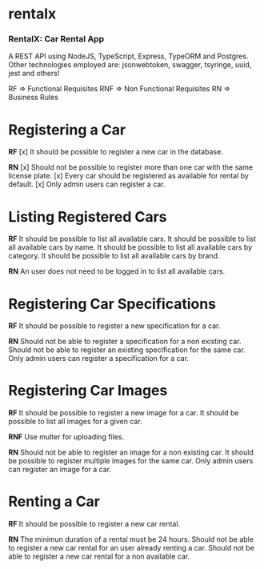 # rentalx
### RentalX: Car Rental App
A REST API using NodeJS, TypeScript, Express, TypeORM and Postgres.
Other technologies employed are: jsonwebtoken, swagger, tsyringe, uuid, jest and others!

RF => Functional Requisites
RNF => Non Functional Requisites
RN => Business Rules
# Registering a Car
**RF**
[x] It should be possible to register a new car in the database.

**RN**
[x] Should not be possible to register more than one car with the same license plate.
[x] Every car should be registered as available for rental by default.
[x] Only admin users can register a car.

# Listing Registered Cars
**RF**
It should be possible to list all available cars.
It should be possible to list all available cars by name.
It should be possible to list all available cars by category.
It should be possible to list all available cars by brand.

**RN**
An user does not need to be logged in to list all available cars.

# Registering Car Specifications
**RF**
It should be possible to register a new specification for a car.

**RN**
Should not be able to register a specification for a non existing car.
Should not be able to register an existing specification for the same car.
Only admin users can register a specification for a car.

# Registering Car Images
**RF**
It should be possible to register a new image for a car.
It should be possible to list all images for a given car.

**RNF**
Use multer for uploading files.

**RN**
Should not be able to register an image for a non existing car.
It should be possible to register multiple images for the same car.
Only admin users can register an image for a car.

# Renting a Car

**RF**
It should be possible to register a new car rental.

**RN**
The minimun duration of a rental must be 24 hours.
Should not be able to register a new car rental for an user already renting a car.
Should not be able to register a new car rental for a non available car.